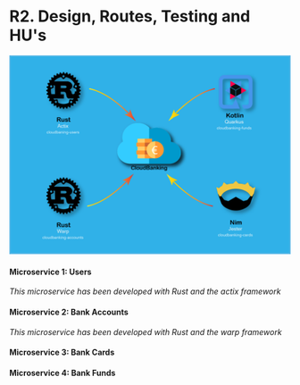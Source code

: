 # R2. Design, Routes, Testing and HU's


![](img/microservices-framework-graphic.png)

#### Microservice 1:  Users 

*This microservice has been developed with Rust and the actix framework*



#### Microservice 2:  Bank Accounts 

*This microservice has been developed with Rust and the warp framework*


#### Microservice 3:  Bank Cards


#### Microservice 4:  Bank Funds
